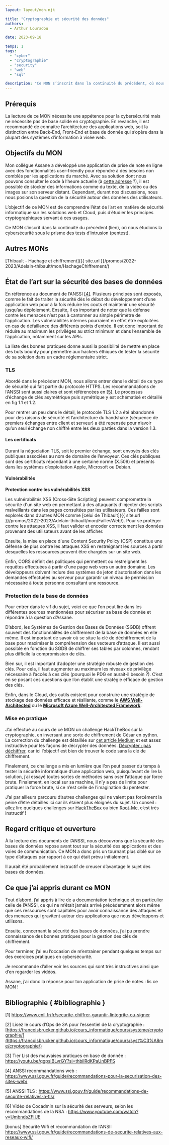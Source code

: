```yaml
---
layout: layout/mon.njk

title: "Cryptographie et sécurité des données"
authors:
  - Arthur Louradou

date: 2023-09-18

temps: 1
tags:
  - "cyber"
  - "cryptographie"
  - "security"
  - "web"
  - "sql"

description: "Ce MON s’inscrit dans la continuité du précédent, où nous étudions la cybersécurité sous le prisme des tests d’intrusion (pentest). En particulier, nous détaillerons les bonnes pratiques en matière de sécurité dans les bases de données."
---
```


## Prérequis

La lecture de ce MON nécessite une appétence pour la cybersécurité mais ne nécessite pas de base solide en cryptographie. En revanche, il est recommandé de connaitre l’architecture des applications web, soit la distinction entre Back-End, Front-End et base de donnée qui s’opère dans la plupart des systèmes d’information à visée web.

## Objectifs du MON

Mon collègue Assane a développé une application de prise de note en ligne avec des fonctionnalités user-friendly pour répondre à des besoins non comblés par les applications du marché. Avec sa solution dont nous pouvons consulter le code à l’heure actuelle (à [cette adresse](https://github.com/assanediouf18/ginfo_notes) ?), il est possible de stocker des informations comme du texte, de la vidéo ou des images sur son serveur distant. Cependant, durant nos discussions, nous nous posions la question de la sécurité autour des données des utilisateurs.

L’objectif de ce MON est de comprendre l’état de l’art en matière de sécurité informatique sur les solutions web et Cloud, puis d’étudier les principes cryptographiques servant à ces usages.

Ce MON s’inscrit dans la continuité du précédent (lien), où nous étudions la cybersécurité sous le prisme des tests d’intrusion (pentest).

## Autres MONs

[Thibault - Hachage et chiffrement]({{ site.url }}/promos/2022-2023/Adelain-thibault/mon/HachageChiffrement/)

## État de l’art sur la sécurité des bases de données

En référence au document de l’ANSSI [[4]](#bibliographie). Plusieurs principes sont exposés, comme le fait de traiter la sécurité dès le début du développement d’une application web pour à la fois réduire les couts et maintenir une sécurité jusqu’au déploiement. Ensuite, il es important de noter que la défense contre les menaces n’est pas à cantonner au simple périmètre de l’application. Les vulnérabilités internes pourraient en effet être exploitées en cas de défaillance des différents points d’entrée. Il est donc important de réduire au maximum les privilèges au strict minimum et dans l’ensemble de l’application, notamment sur les APIs.

La liste des bonnes pratiques donne aussi la possibilité de mettre en place des buts bounty pour permettre aux hackers éthiques de tester la sécurité de sa solution dans un cadre réglementaire strict.

### TLS

Abordé dans le précédent MON, nous allons entrer dans le détail de ce type de sécurité qui fait partie du protocole HTTPS. Les recommandations de l’ANSSI sont aussi claires et sont référencées en [[5]](#bibliographie). Le processus d’échange de clés asymétrique puis symétrique y est schématisé et détaillé en fig 1.1 et 1.2.

Pour rentrer un peu dans le détail, le protocole TLS 1.2 a été abandonné pour des raisons de sécurité et l’architecture du handshake (séquence de premiers échanges entre client et serveur) a été repensée pour n’avoir qu’un seul échange non chiffré entre les deux parties dans la version 1.3.

#### Les certificats

Durant la négociation TLS, soit le premier échange, sont envoyés des clés publiques associées au nom de domaine de l’envoyeur. Ces clés publiques sont des certificats répondant à une certaine norme (X.509) et présents dans les systèmes d’exploitation Apple, Microsoft ou Debian.

#### Vulnérabilités

**Protection contre les vulnérabilités XSS**

Les vulnérabilités XSS (Cross-Site Scripting) peuvent compromettre la sécurité d'un site web en permettant à des attaquants d'injecter des scripts malveillants dans les pages consultées par les utilisateurs. Ces failles sont explorés dans d’autres MON comme [celui de Thibault]({{ site.url }}/promos/2022-2023/Adelain-thibault/mon/FaillesWeb/). Pour se protéger contre les attaques XSS, il faut valider et encoder correctement les données provenant des utilisateurs avant de les afficher.

Ensuite, la mise en place d'une Content Security Policy (CSP) constitue une défense de plus contre les attaques XSS en restreignant les sources à partir desquelles les ressources peuvent être chargées sur un site web.

Enfin, CORS définit des politiques qui permettent ou restreignent les requêtes effectuées à partir d'une page web vers un autre domaine. Les développeurs doivent inclure des systèmes de jeton d’autorisation dans les demandes effectuées au serveur pour garantir un niveau de permission nécessaire à toute personne consultant une ressource.

### Protection de la base de données

Pour entrer dans le vif du sujet, voici ce que l’on peut lire dans les différentes sources mentionnées pour sécuriser sa base de donnée et répondre à la question d’Assane.

D’abord, les Systèmes de Gestion des Bases de Données (SGDB) offrent souvent des fonctionnalités de chiffrement de la base de données en elle même. Il est important de savoir où se situe la clé de déchiffrement de la base pour maximiser la compréhension des vecteurs d’attaque. Il est aussi possible en fonction du SGDB de chiffrer ses tables par colonnes, rendant plus difficile la compromission de clés.

Bien sur, il est important d’adopter une stratégie robuste de gestion des clés. Pour cela, il faut augmenter au maximum les niveaux de privilège nécessaire à l’accès à ces clés (pourquoi le PDG en aurait-il besoin ?). C’est en se posant ces questions que l’on établit une stratégie efficace de gestion des clés.

Enfin, dans le Cloud, des outils existent pour construire une stratégie de stockage des données efficace et résiliante, comme le **[AWS Well-Architected](https://aws.amazon.com/architecture/well-architected/?wa-lens-whitepapers.sort-by=item.additionalFields.sortDate&wa-lens-whitepapers.sort-order=desc&wa-guidance-whitepapers.sort-by=item.additionalFields.sortDate&wa-guidance-whitepapers.sort-order=desc)** ou le **[Microsoft Azure Well-Architected Framework](https://learn.microsoft.com/en-us/azure/well-architected/)**.

### Mise en pratique

J’ai effectué au cours de ce MON un challenge HackTheBox sur la cryptographie, en inversant une sorte de chiffrement de César en python. La correction du challenge est détaillée sur [cet article Medium](https://medium.com/@grumpyTofu/babyencryption-technical-analysis-hack-the-box-cryptography-9114bf06701a) et est assez instructive pour les façons de décrypter des données. [Décrypter : pas déchiffrer](https://blog.cellenza.com/securite-2/decrypter-nest-pas-dechiffrer/), car ici l’objectif est bien de trouver le code sans la clé de chiffrement.

Finalement, ce challenge a mis en lumière que l’on peut passer du temps à tester la sécurité informatique d’une application web, puisqu’avant de lire la solution, j’ai essayé toutes sortes de méthodes sans oser l’attaque par force brute. Finalement, en local sur sa machine, il n’y a pas de limite pour pratiquer la force brute, si ce n’est celle de l’imagination du pentester.

J’ai par ailleurs parcouru d’autres challenges qui ne valent pas forcément la peine d’être détaillés ici car ils étaient plus éloignés du sujet. Un conseil : allez lire quelques challenges sur [HackTheBox](https://www.hackthebox.com/) ou bien [Root-Me](https://www.root-me.org/), c’est très instructif !

## Regard critique et ouverture

À la lecture des documents de l’ANSSI, nous découvrons que la sécurité des bases de données repose avant tout sur la sécurité des applications et des voies de communication. Ce MON a donc pris un tournant plus ciblé sur ce type d’attaques par rapport à ce qui était prévu initialement.

Il aurait été probablement instructif de creuser d’avantage le sujet des bases de données.

## Ce que j’ai appris durant ce MON

Tout d’abord, j’ai appris à lire de a documentation technique et en particulier celle de l’ANSSI, ce qui ne m’était jamais arrivé précédemment alors même que ces ressources sont capitales pour avoir connaissance des attaques et des menaces qui gravitent autour des applications que nous développons et utilisons.

Ensuite, concernant la sécurité des bases de données, j’ai pu prendre connaissance des bonnes pratiques pour la gestion des clés de chiffrement.

Pour terminer, j’ai eu l’occasion de m’entrainer pendant quelques temps sur des exercices pratiques en cybersécurité.

Je recommande d’aller voir les sources qui sont très instructives ainsi que d’en regarder les vidéos.

Assane, j’ai donc la réponse pour ton application de prise de notes : lis ce MON !

## Bibliographie { #bibliographie }

[1] https://www.cnil.fr/fr/securite-chiffrer-garantir-lintegrite-ou-signer

[2] Lisez le cours d’Ops de 3A pour l’essentiel de la cryptographie : [https://francoisbrucker.github.io/cours_informatique/cours/système/cryptographie/](https://francoisbrucker.github.io/cours_informatique/cours/syst%C3%A8me/cryptographie/)

[3] Tier List des mauvaises pratiques en base de donnée : https://youtu.be/qgpsIBLvrGY?si=thbilRdKPaUnBPFS

[4] ANSSI recommandations web : https://www.ssi.gouv.fr/guide/recommandations-pour-la-securisation-des-sites-web/

[5] ANSSI TLS : https://www.ssi.gouv.fr/guide/recommandations-de-securite-relatives-a-tls/

[6] Vidéo de Cocadmin sur la sécurité des serveurs, selon les recommandations de la NSA : https://www.youtube.com/watch?v=UmbndsZFIUE

[bonus] Sécurité Wifi et recommandation de l’ANSII
https://www.ssi.gouv.fr/guide/recommandations-de-securite-relatives-aux-reseaux-wifi/
